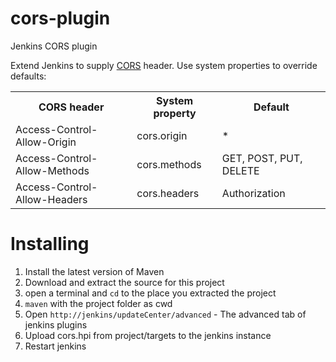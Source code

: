 cors-plugin
===========

Jenkins CORS plugin

Extend Jenkins to supply <a href='http://www.w3.org/TR/cors/' target='_blank'>CORS</a> header.
Use system properties to override defaults:
<table>
  <tr>
    <th>CORS header</th>                  <th>System property</th>    <th>Default</th>
  </tr>
  <tr>
    <td>Access-Control-Allow-Origin</td>  <td>cors.origin</td>        <td>*</td>
  </tr><tr>
    <td>Access-Control-Allow-Methods</td> <td>cors.methods</td>       <td>GET, POST, PUT, DELETE</td>
  </tr><tr>
    <td>Access-Control-Allow-Headers</td> <td>cors.headers</td>       <td>Authorization</td>
  </tr>
</table>


Installing
==========

1. Install the latest version of Maven
2. Download and extract the source for this project
3. open a terminal and `cd` to the place you extracted the project
4. `maven` with the project folder as cwd
5. Open `http://jenkins/updateCenter/advanced` - The advanced tab of jenkins plugins
6. Upload cors.hpi from project/targets to the jenkins instance
7. Restart jenkins
